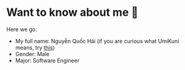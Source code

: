 # Want to know about me 🧐
Here we go:
- My full name: Nguyễn Quốc Hải (if you are curious what UmiKuni means, try [this](https://translate.google.com/?hl=vi&sl=ja&tl=vi&text=UmiKuni&op=translate))
- Gender: Male
- Major: Software Engineer

